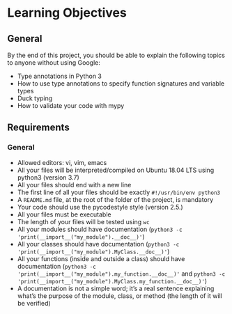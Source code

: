 # Learning Objectives

## General

By the end of this project, you should be able to explain the following topics to anyone without using Google:

- Type annotations in Python 3
- How to use type annotations to specify function signatures and variable types
- Duck typing
- How to validate your code with mypy

## Requirements

### General

- Allowed editors: vi, vim, emacs
- All your files will be interpreted/compiled on Ubuntu 18.04 LTS using python3 (version 3.7)
- All your files should end with a new line
- The first line of all your files should be exactly `#!/usr/bin/env python3`
- A `README.md` file, at the root of the folder of the project, is mandatory
- Your code should use the pycodestyle style (version 2.5.)
- All your files must be executable
- The length of your files will be tested using `wc`
- All your modules should have documentation (`python3 -c 'print(__import__("my_module").__doc__)'`)
- All your classes should have documentation (`python3 -c 'print(__import__("my_module").MyClass.__doc__)'`)
- All your functions (inside and outside a class) should have documentation (`python3 -c 'print(__import__("my_module").my_function.__doc__)'` and `python3 -c 'print(__import__("my_module").MyClass.my_function.__doc__)'`)
- A documentation is not a simple word; it’s a real sentence explaining what’s the purpose of the module, class, or method (the length of it will be verified)
